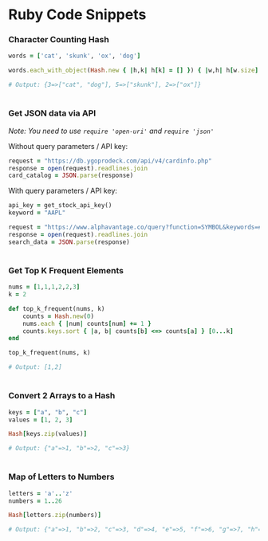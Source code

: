 <style type='text/css'>
.highlight pre{
  white-space: pre-wrap;
}
</style>
# Ruby Code Snippets

### Character Counting Hash
```ruby
words = ['cat', 'skunk', 'ox', 'dog']

words.each_with_object(Hash.new { |h,k| h[k] = [] }) { |w,h| h[w.size] << w }

# Output: {3=>["cat", "dog"], 5=>["skunk"], 2=>["ox"]}
```

# 
### Get JSON data via API
_Note: You need to use `require 'open-uri'` and `require 'json'`_

Without query parameters / API key:
```ruby
request = "https://db.ygoprodeck.com/api/v4/cardinfo.php"
response = open(request).readlines.join
card_catalog = JSON.parse(response)
```

With query parameters / API key:
```ruby
api_key = get_stock_api_key()
keyword = "AAPL"

request = "https://www.alphavantage.co/query?function=SYMBOL&keywords=#{keyword}&apikey=#{api_key}"
response = open(request).readlines.join
search_data = JSON.parse(response)
```

#
### Get Top K Frequent Elements
```ruby
nums = [1,1,1,2,2,3]
k = 2

def top_k_frequent(nums, k)
    counts = Hash.new(0)
    nums.each { |num| counts[num] += 1 }
    counts.keys.sort { |a, b| counts[b] <=> counts[a] } [0...k]
end

top_k_frequent(nums, k)

# Output: [1,2]
```

#
### Convert 2 Arrays to a Hash
```ruby
keys = ["a", "b", "c"]
values = [1, 2, 3]

Hash[keys.zip(values)]

# Output: {"a"=>1, "b"=>2, "c"=>3}
```

#
### Map of Letters to Numbers
```ruby
letters = 'a'..'z'
numbers = 1..26

Hash[letters.zip(numbers)]

# Output: {"a"=>1, "b"=>2, "c"=>3, "d"=>4, "e"=>5, "f"=>6, "g"=>7, "h"=>8, "i"=>9, "j"=>10, "k"=>11, "l"=>12, "m"=>13, "n"=>14, "o"=>15, "p"=>16, "q"=>17, "r"=>18, "s"=>19, "t"=>20, "u"=>21,"v"=>22, "w"=>23, "x"=>24, "y"=>25, "z"=>26}

